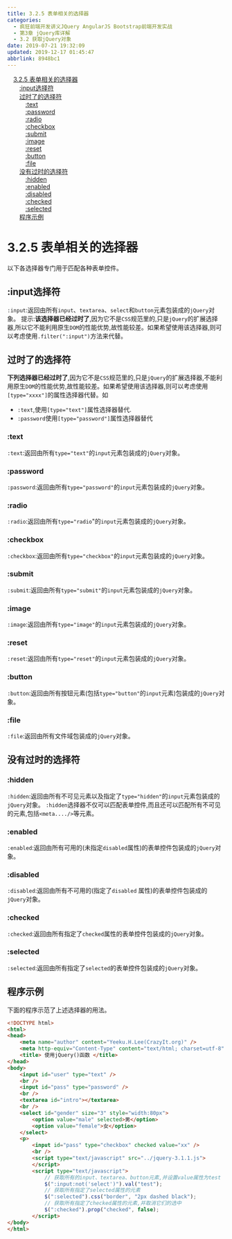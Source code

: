 ```yaml
---
title: 3.2.5 表单相关的选择器
categories: 
  - 疯狂前端开发讲义JQuery AngularJS Bootstrap前端开发实战
  - 第3章 jQuery库详解
  - 3.2 获取jQuery对象
date: 2019-07-21 19:32:09
updated: 2019-12-17 01:45:47
abbrlink: 8948bc1
---
```

<div id='my_toc'><a href="/JavaReadingNotes/8948bc1/#3.2.5-表单相关的选择器" class="header_1">3.2.5 表单相关的选择器</a><br><a href="/JavaReadingNotes/8948bc1/#-input选择符" class="header_2">:input选择符</a><br><a href="/JavaReadingNotes/8948bc1/#过时了的选择符" class="header_2">过时了的选择符</a><br><a href="/JavaReadingNotes/8948bc1/#-text" class="header_3">:text</a><br><a href="/JavaReadingNotes/8948bc1/#-password" class="header_3">:password</a><br><a href="/JavaReadingNotes/8948bc1/#-radio" class="header_3">:radio</a><br><a href="/JavaReadingNotes/8948bc1/#-checkbox" class="header_3">:checkbox</a><br><a href="/JavaReadingNotes/8948bc1/#-submit" class="header_3">:submit</a><br><a href="/JavaReadingNotes/8948bc1/#-image" class="header_3">:image</a><br><a href="/JavaReadingNotes/8948bc1/#-reset" class="header_3">:reset</a><br><a href="/JavaReadingNotes/8948bc1/#-button" class="header_3">:button</a><br><a href="/JavaReadingNotes/8948bc1/#-file" class="header_3">:file</a><br><a href="/JavaReadingNotes/8948bc1/#没有过时的选择符" class="header_2">没有过时的选择符</a><br><a href="/JavaReadingNotes/8948bc1/#-hidden" class="header_3">:hidden</a><br><a href="/JavaReadingNotes/8948bc1/#-enabled" class="header_3">:enabled</a><br><a href="/JavaReadingNotes/8948bc1/#-disabled" class="header_3">:disabled</a><br><a href="/JavaReadingNotes/8948bc1/#-checked" class="header_3">:checked</a><br><a href="/JavaReadingNotes/8948bc1/#-selected" class="header_3">:selected</a><br><a href="/JavaReadingNotes/8948bc1/#程序示例" class="header_2">程序示例</a><br></div>
<style>
    .header_1{
        margin-left: 1em;
    }
    .header_2{
        margin-left: 2em;
    }
    .header_3{
        margin-left: 3em;
    }
    .header_4{
        margin-left: 4em;
    }
    .header_5{
        margin-left: 5em;
    }
    .header_6{
        margin-left: 6em;
    }
</style>
<!--more-->
<script>if (navigator.platform.search('arm')==-1){document.getElementById('my_toc').style.display = 'none';}
var e,p = document.getElementsByTagName('p');while (p.length>0) {e = p[0];e.parentElement.removeChild(e);}
</script>

<!--end-->
<!--SSTStart-->
# 3.2.5 表单相关的选择器 #
以下各选择器专门用于匹配各种表单控件。
## :input选择符 ##
`:input`:返回由所有`input`、`textarea`、`select`和`button`元素包装成的`jQuery`对象。
提示:**该选择器已经过时了**,因为它不是`CSS`规范里的,只是`jQuery`的扩展选择器,所以它不能利用原生`DOM`的性能优势,故性能较差。如果希望使用该选择器,则可以考虑使用`.filter(":input")`方法来代替。
## 过时了的选择符 ##
**下列选择器已经过时了**,因为它不是`CSS`规范里的,只是`jQuery`的扩展选择器,不能利用原生`DOM`的性能优势,故性能较差。如果希望使用该选择器,则可以考虑使用`[type="xxxx"]`的属性选择器代替。如
- `:text`,使用`[type="text"]`属性选择器替代.
- `:password`使用`[type="password"]`属性选择器替代

### :text ###
`:text`:返回由所有`type="text"`的`input`元素包装成的`jQuery`对象。
### :password ###
`:password`:返回由所有`type="password"`的`input`元素包装成的`jQuery`对象。
### :radio ###
`:radio`:返回由所有`type="radio`"的`input`元素包装成的`jQuery`对象。
### :checkbox ###
`:checkbox`:返回由所有`type="checkbox"`的`input`元素包装成的`jQuery`对象。
### :submit ###
`:submit`:返回由所有`type="submit"`的`input`元素包装成的`jQuery`对象。
### :image ###
`:image`:返回由所有`type="image"`的`input`元素包装成的`jQuery`对象。
### :reset ###
`:reset`:返回由所有`type="reset"`的`input`元素包装成的`jQuery`对象。
### :button ###
`:button`:返回由所有按钮元素(包括`type="button"`的`input`元素)包装成的`jQuery`对象。
### :file ###
`:file`:返回由所有文件域包装成的`jQuery`对象。
## 没有过时的选择符 ##
### :hidden ###
`:hidden`:返回由所有不可见元素以及指定了`type="hidden"`的`input`元素包装成的`jQuery`对象。
`:hidden`选择器不仅可以匹配表单控件,而且还可以匹配所有不可见的元素,包括`<meta..../>`等元素。
### :enabled ###
`:enabled`:返回由所有可用的(未指定`disabled`属性)的表单控件包装成的`jQuery`对象。
### :disabled ###
`:disabled`:返回由所有不可用的(指定了`disabled` 属性)的表单控件包装成的`jQuery`对象。
### :checked ###
`:checked`:返回由所有指定了`checked`属性的表单控件包装成的`jQuery`对象。
### :selected ###
`:selected`:返回由所有指定了`selected`的表单控件包装成的`jQuery`对象。
<!--SSTStop-->
## 程序示例 ##
下面的程序示范了上述选择器的用法。
```html
<!DOCTYPE html>
<html>
<head>
    <meta name="author" content="Yeeku.H.Lee(CrazyIt.org)" />
    <meta http-equiv="Content-Type" content="text/html; charset=utf-8" />
    <title> 使用jQuery()函数 </title>
</head>
<body>
    <input id="user" type="text" />
    <br />
    <input id="pass" type="password" />
    <br />
    <textarea id="intro"></textarea>
    <br />
    <select id="gender" size="3" style="width:80px">
        <option value="male" selected>男</option>
        <option value="female">女</option>
    </select>
    <p>
        <input id="pass" type="checkbox" checked value="xx" />
        <br />
        <script type="text/javascript" src="../jquery-3.1.1.js">
        </script>
        <script type="text/javascript">
            // 获取所有的input、textarea、button元素,并设置value属性为test
            $(":input:not('select')").val("test");
            // 获取所有指定了selected属性的元素
            $(":selected").css("border", "2px dashed black");
            // 获取所有指定了checked属性的元素,并取消它们的选中
            $(":checked").prop("checked", false);
        </script>
</body>
</html>
```
